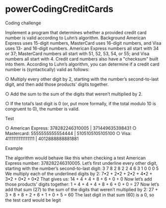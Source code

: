 # powerCodingCreditCards

Coding challenge

Implement a program that determines whether a provided credit card
number is valid according to Luhn’s algorithm.
Background
American Express uses 15-digit numbers, MasterCard uses 16-digit
numbers, and Visa uses 13- and 16-digit numbers. American Express
numbers all start with 34 or 37; MasterCard numbers all start with 51, 52,
53, 54, or 55; and Visa numbers all start with 4. Credit card numbers also
have a "checksum" built into them. According to Luhn’s algorithm, you can
determine if a credit card number is (syntactically) valid as follows:

○ Multiply every other digit by 2, starting with the number’s
second-to-last digit, and then add those products' digits together.

○ Add the sum to the sum of the digits that weren’t multiplied by 2.

○ If the total’s last digit is 0 (or, put more formally, if the total modulo
10 is congruent to 0), the number is valid.

Test

○ American Express: 378282246310005 | 371449635398431
○ Mastercard: 5555555555554444 | 5105105105105100
○ Visa: 4111111111111111 | 4012888888881881

Example

The algorithm would behave like this when checking a test American
Express number: 378282246310005.
Let’s first underline every other digit, starting with the number’s
second-to-last digit:
3 7 8 2 8 2 2 4 6 3 1 0 0 0 5
We multiply each of the underlined digits by 2:
7•2 + 2•2 + 2•2 + 4•2 + 3•2 + 0•2 + 0•2
That gives us:
14 + 4 + 4 + 8 + 6 + 0 + 0
Now let’s add those products' digits together:
1 + 4 + 4 + 4 + 8 + 6 + 0 + 0 = 27
Now let’s add that sum (27) to the sum of the digits that weren’t multiplied
by 2:
27 + 3 + 8 + 8 + 2 + 6 + 1 + 0 + 5 = 60
The last digit in that sum (60) is a 0, so the test card would be legit
